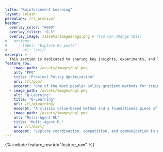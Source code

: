 ```yaml
---
title: "Reinforcement Learning"
layout: splash
permalink: /rl_archive/
header:
  overlay_color: "#000"
  overlay_filter: "0.5"
  overlay_image: /assets/images/bg1.png # (You can change this)
#   actions:
#     - label: "Explore RL posts"
#       url: "/rl/"
excerpt: >
  This section is dedicated to sharing key insights, experiments, and learnings from my work in RL — spanning theoretical foundations, practical implementations, and critical reflections on current methods. Whether it's understanding classic algorithms or applying them to real-world problems, this is where I document my journey through the landscape of intelligent decision-making systems.
feature_row:
  - image_path: /assets/images/bg1.png
    alt: "PPO"
    title: "Proximal Policy Optimization"
    url: /rl/ppo/
    excerpt: "One of the most popular policy gradient methods for training RL agents."
  - image_path: /assets/images/bg1.png
    alt: "Q-Learning"
    title: "Q-Learning"
    url: /rl/qlearning/
    excerpt: "A classic value-based method and a foundational piece of modern RL."
  - image_path: /assets/images/bg1.png
    alt: "Multi-Agent RL"
    title: "Multi-Agent RL"
    url: /rl/marl/
    excerpt: "Explore coordination, competition, and communication in multi-agent settings."
---
```




{% include feature_row id="feature_row" %}






<!-- ---

title: Reinforcement Learning
layout: collection
classes: wide
permalink: /rl_archive/
collection: rl
entries_layout: grid
---

 🍀 Reinforcement Learning (RL) is a core area of my research and exploration.

This section is dedicated to sharing key insights, experiments, and learnings from my work in RL — spanning theoretical foundations, practical implementations, and critical reflections on current methods. Whether it's understanding classic algorithms or applying them to real-world problems, this is where I document my journey through the landscape of intelligent decision-making systems.

*Please Note*: This page is a WIP

--- -->
